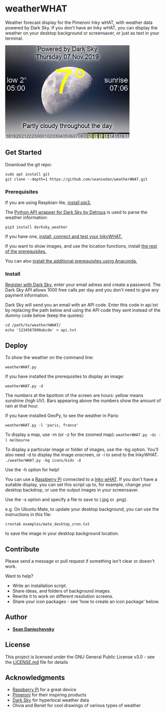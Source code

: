 # weatherWHAT

Weather forecast display for the Pimeroni Inky wHAT, with weather data powered by Dark Sky. If you don't have an Inky wHAT, you can display the weather on your desktop background or screensaver, or just as text in your terminal.

![display example](./docs/images/color_moon.png)

## Get Started

Download the git repo:
```
sudo apt install git
git clone --depth=1 https://github.com/seaniedan/weatherWHAT.git
```

### Prerequisites

If you are using Raspbian-lite, [install pip3.](./docs/raspbian-lite.md)

The [Python API wrapper for Dark Sky by Detrous](https://github.com/Detrous/darksky) is used to parse the weather information:
```
pip3 install darksky_weather
```

If you have one, [install, connect and test your InkyWHAT.](https://github.com/pimoroni/inky)

If you want to show images, and use the location functions, install [the rest of the prerequisites.](./docs/prerequisites.md)

You can also [install the additional prerequisites using Anaconda.](./docs/anacondaInstall.md)

### Install

[Register with Dark Sky](https://darksky.net/dev/register), enter your email adress and create a password. The Dark Sky API allows 1000 free calls per day and you don't need to give any payment information. 

Dark Sky will send you an email with an API code. Enter this code in api.txt by replacing the path below and using the API code they sent instead of the dummy code below (keep the quotes):
```
cd /path/to/weatherhWHAT/
echo '1234567890abcde' > api.txt
```

## Deploy

To show the weather on the command line:
```
weatherWHAT.py
```

If you have installed the prerequisites to display an image:
```
weatherWHAT.py -d
```

The numbers at the bpottom of the screen are hours: yellow means sunshine (high UV). Bars appearing above the numbers show the amount of rain at that hour.

If you have installed GeoPy, to see the weather in Paris:
```
weatherWHAT.py -l 'paris, france' 
```
To display a map, use -m (or -z for the zoomed map):
```weatherWHAT.py -dz -l melbourne```

To display a particular image or folder of images, use the -bg option. You'll also need -d to display the image onscreen, or -i to send to the InkyWHAT.
```./weatherWHAT.py -bg icons/kids -d```

Use the -h option for help!


You can use a [Raspberry Pi](https://www.raspberrypi.org/) connected to a [Inky wHAT](https://shop.pimoroni.com/products/inky-what). 
If you don't have a suitable display, you can set this script up to, for example, change your desktop backdrop, or use the output images in your screensaver. 

Use the -s option and specify a file to save to (.jpg or .png). 

e.g. On Ubuntu Mate, to update your desktop background, you can use the instructions in this file:
```
crontab examples/mate_desktop_cron.txt
```
to save the image in your desktop background location.

## Contribute

Please send a message or pull request if something isn't clear or doesn't work. 

Want to help? 
* Write an installation script.
* Share ideas, and folders of background images.
* Rewrite it to work on different resolution screens.
* Share your icon packages - see 'how to create an icon package' below.


## Author

* **[Sean Danischevsky](https://danischevsky.com)**


## License

This project is licensed under the GNU General Public License v3.0 - see the [LICENSE.md](LICENSE.md) file for details

## Acknowledgments

* [Raspberry Pi](https://www.raspberrypi.org) for a great device
* [Pimeroni](https://shop.pimoroni.com) for their inspiring products
* [Dark Sky](https://darksky.net) for hyperlocal weather data
* Olivia and Benet for cool drawings of various types of weather

